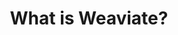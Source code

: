 ---
layout: article-start
title: What is Weaviate?
description: Description about the software on high level.
topic: What Is Guides
tags: ['weaviate']
video-link: 
video-caption: 
menu-order: 2
open-graph-type: article
---